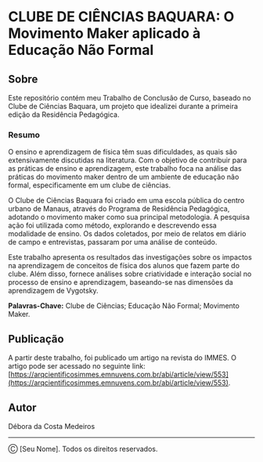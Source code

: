 # CLUBE DE CIÊNCIAS BAQUARA: O Movimento Maker aplicado à Educação Não Formal

## Sobre
Este repositório contém meu Trabalho de Conclusão de Curso, baseado no Clube de Ciências Baquara, um projeto que idealizei durante a primeira edição da Residência Pedagógica.

### Resumo
O ensino e aprendizagem de física têm suas dificuldades, as quais são extensivamente discutidas na literatura. Com o objetivo de contribuir para as práticas de ensino e aprendizagem, este trabalho foca na análise das práticas do movimento maker dentro de um ambiente de educação não formal, especificamente em um clube de ciências.

O Clube de Ciências Baquara foi criado em uma escola pública do centro urbano de Manaus, através do Programa de Residência Pedagógica, adotando o movimento maker como sua principal metodologia. A pesquisa ação foi utilizada como método, explorando e descrevendo essa modalidade de ensino. Os dados coletados, por meio de relatos em diário de campo e entrevistas, passaram por uma análise de conteúdo.

Este trabalho apresenta os resultados das investigações sobre os impactos na aprendizagem de conceitos de física dos alunos que fazem parte do clube. Além disso, fornece análises sobre criatividade e interação social no processo de ensino e aprendizagem, baseando-se nas dimensões da aprendizagem de Vygotsky.

**Palavras-Chave:** Clube de Ciências; Educação Não Formal; Movimento Maker.

## Publicação
A partir deste trabalho, foi publicado um artigo na revista do IMMES. O artigo pode ser acessado no seguinte link: [https://arqcientificosimmes.emnuvens.com.br/abi/article/view/553](https://arqcientificosimmes.emnuvens.com.br/abi/article/view/553).

## Autor
Débora da Costa Medeiros

---

Ⓒ [Seu Nome]. Todos os direitos reservados.

